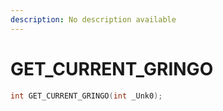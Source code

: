 ```yaml
---
description: No description available 
---
```


# GET_CURRENT_GRINGO

```cpp
int GET_CURRENT_GRINGO(int _Unk0);
```